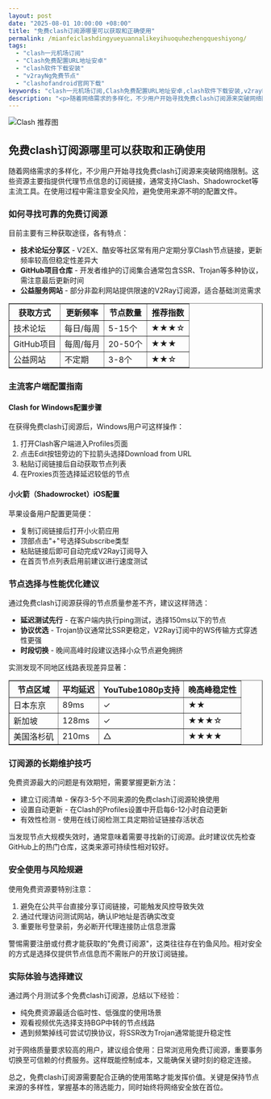 ```yaml
---
layout: post
date: "2025-08-01 10:00:00 +08:00"
title: "免费clash订阅源哪里可以获取和正确使用"
permalink: /mianfeiclashdingyueyuannalikeyihuoquhezhengqueshiyong/
tags:
  - "clash一元机场订阅"
  - "Clash免费配置URL地址安卓"
  - "clash软件下载安装"
  - "v2rayNg免费节点"
  - "clashofandroid官网下载"
keywords: "clash一元机场订阅,Clash免费配置URL地址安卓,clash软件下载安装,v2rayNg免费节点,clashofandroid官网下载"
description: "<p>随着网络需求的多样化，不少用户开始寻找免费clash订阅源来突破网络限制。这些资源主要指提供代理节点信息的订阅链接，通常支持Clash、Shadowrocket等主流工具。在使用过程中需注意安全风险，避免使用来源不明的配置文件。</p>"
---
```


![Clash 推荐图](https://clashjd.github.io/assets/img/小火箭节点推荐.png)

## 免费clash订阅源哪里可以获取和正确使用

<p>随着网络需求的多样化，不少用户开始寻找免费clash订阅源来突破网络限制。这些资源主要指提供代理节点信息的订阅链接，通常支持Clash、Shadowrocket等主流工具。在使用过程中需注意安全风险，避免使用来源不明的配置文件。</p>
<h3>如何寻找可靠的免费订阅源</h3>
<p>目前主要有三种获取途径，各有特点：</p>
<ul>
<li><strong>技术论坛分享区</strong> - V2EX、酷安等社区常有用户定期分享Clash节点链接，更新频率较高但稳定性差异大</li>
<li><strong>GitHub项目仓库</strong> - 开发者维护的订阅集合通常包含SSR、Trojan等多种协议，需注意最后更新时间</li>
<li><strong>公益服务网站</strong> - 部分非盈利网站提供限速的V2Ray订阅源，适合基础浏览需求</li>
</ul>
<table border="1" style="border-collapse:collapse;">
<tr><th>获取方式</th><th>更新频率</th><th>节点数量</th><th>推荐指数</th></tr>
<tr><td>技术论坛</td><td>每日/每周</td><td>5-15个</td><td>★★★☆</td></tr>
<tr><td>GitHub项目</td><td>每周/每月</td><td>20-50个</td><td>★★★</td></tr>
<tr><td>公益网站</td><td>不定期</td><td>3-8个</td><td>★★☆</td></tr>
</table>
<h3>主流客户端配置指南</h3>
<h4>Clash for Windows配置步骤</h4>
<p>在获得免费clash订阅源后，Windows用户可这样操作：</p>
<ol>
<li>打开Clash客户端进入Profiles页面</li>
<li>点击Edit按钮旁边的下拉箭头选择Download from URL</li>
<li>粘贴订阅链接后自动获取节点列表</li>
<li>在Proxies页签选择延迟较低的节点</li>
</ol>
<h4>小火箭（Shadowrocket）iOS配置</h4>
<p>苹果设备用户配置更简便：</p>
<ul>
<li>复制订阅链接后打开小火箭应用</li>
<li>顶部点击"+"号选择Subscribe类型</li>
<li>粘贴链接后即可自动完成V2Ray订阅导入</li>
<li>在首页节点列表启用前建议进行速度测试</li>
</ul>
<h3>节点选择与性能优化建议</h3>
<p>通过免费clash订阅源获得的节点质量参差不齐，建议这样筛选：</p>
<ul>
<li><strong>延迟测试先行</strong> - 在客户端内执行ping测试，选择150ms以下的节点</li>
<li><strong>协议优选</strong> - Trojan协议通常比SSR更稳定，V2Ray订阅中的WS传输方式穿透性更强</li>
<li><strong>时段切换</strong> - 晚间高峰时段建议选择小众节点避免拥挤</li>
</ul>
<p>实测发现不同地区线路表现差异显著：</p>
<table border="1" style="border-collapse:collapse;">
<tr><th>节点区域</th><th>平均延迟</th><th>YouTube1080p支持</th><th>晚高峰稳定性</th></tr>
<tr><td>日本东京</td><td>89ms</td><td>✓</td><td>★★</td></tr>
<tr><td>新加坡</td><td>128ms</td><td>✓</td><td>★★★☆</td></tr>
<tr><td>美国洛杉矶</td><td>210ms</td><td>△</td><td>★★★★</td></tr>
</table>
<h3>订阅源的长期维护技巧</h3>
<p>免费资源最大的问题是有效期短，需要掌握更新方法：</p>
<ul>
<li>建立订阅清单 - 保存3-5个不同来源的免费clash订阅源轮换使用</li>
<li>设置自动更新 - 在Clash的Profiles设置中开启每6-12小时自动更新</li>
<li>有效性检测 - 使用在线订阅检测工具定期验证链接存活状态</li>
</ul>
<p>当发现节点大规模失效时，通常意味着需要寻找新的订阅源。此时建议优先检查GitHub上的热门仓库，这类来源可持续性相对较好。</p>
<h3>安全使用与风险规避</h3>
<p>使用免费资源要特别注意：</p>
<ol>
<li>避免在公共平台直接分享订阅链接，可能触发风控导致失效</li>
<li>通过代理访问测试网站，确认IP地址是否确实改变</li>
<li>重要账号登录前，务必断开代理连接防止信息泄露</li>
</ol>
<p>警惕需要注册或付费才能获取的"免费订阅源"，这类往往存在钓鱼风险。相对安全的方式是选择仅提供节点信息而不需账户的开放订阅链接。</p>
<h3>实际体验与选择建议</h3>
<p>通过两个月测试多个免费clash订阅源，总结以下经验：</p>
<ul>
<li>纯免费资源最适合临时性、低强度的使用场景</li>
<li>观看视频优先选择支持BGP中转的节点线路</li>
<li>遇到频繁掉线可尝试切换协议，将SSR改为Trojan通常能提升稳定性</li>
</ul>
<p>对于网络质量要求较高的用户，建议组合使用：日常浏览用免费订阅源，重要事务切换至可信赖的付费服务。这样既能控制成本，又能确保关键时刻的稳定连接。</p>
<p>总之，免费clash订阅源需要配合正确的使用策略才能发挥价值。关键是保持节点来源的多样性，掌握基本的筛选能力，同时始终将网络安全放在首位。</p>